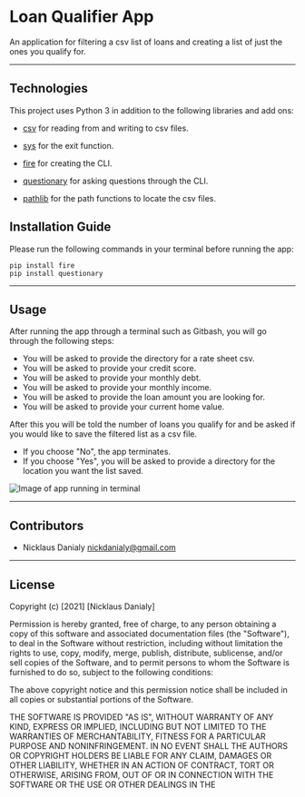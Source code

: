 # Loan Qualifier App
An application for filtering a csv list of loans and creating a list of just the ones you qualify for.

---

## Technologies
This project uses Python 3 in addition to the following libraries and add ons:

* [csv](https://docs.python.org/3/library/csv.html) for reading from and writing to csv files.

* [sys](https://google.github.io/python-fire/guide/) for the exit function.

* [fire](https://docs.python.org/3/library/csv.html) for creating the CLI.

* [questionary](https://github.com/tmbo/questionary) for asking questions through the CLI.

* [pathlib](https://docs.python.org/3/library/pathlib.html) for the path functions to locate the csv files.



## Installation Guide

Please run the following commands in your terminal before running the app:
```
pip install fire
pip install questionary
```

---

## Usage

After running the app through a terminal such as Gitbash, you will go through the following steps:
* You will be asked to provide the directory for a rate sheet csv.
* You will be asked to provide your credit score.
* You will be asked to provide your monthly debt.
* You will be asked to provide your monthly income.
* You will be asked to provide the loan amount you are looking for.
* You will be asked to provide your current home value.

After this you will be told the number of loans you qualify for and be asked if you would like to save the filtered list as a csv file.
* If you choose "No", the app terminates.
* If you choose "Yes", you will be asked to provide a directory for the location you want the list saved.

![Image of app running in terminal](Loan-Qualifier-App/Images/Loan_Qualifier_SC.png)

---

## Contributors

* Nicklaus Danialy nickdanialy@gmail.com 

---

## License

Copyright (c) [2021] [Nicklaus Danialy]

Permission is hereby granted, free of charge, to any person obtaining a copy
of this software and associated documentation files (the "Software"), to deal
in the Software without restriction, including without limitation the rights
to use, copy, modify, merge, publish, distribute, sublicense, and/or sell
copies of the Software, and to permit persons to whom the Software is
furnished to do so, subject to the following conditions:

The above copyright notice and this permission notice shall be included in all
copies or substantial portions of the Software.

THE SOFTWARE IS PROVIDED "AS IS", WITHOUT WARRANTY OF ANY KIND, EXPRESS OR
IMPLIED, INCLUDING BUT NOT LIMITED TO THE WARRANTIES OF MERCHANTABILITY,
FITNESS FOR A PARTICULAR PURPOSE AND NONINFRINGEMENT. IN NO EVENT SHALL THE
AUTHORS OR COPYRIGHT HOLDERS BE LIABLE FOR ANY CLAIM, DAMAGES OR OTHER
LIABILITY, WHETHER IN AN ACTION OF CONTRACT, TORT OR OTHERWISE, ARISING FROM,
OUT OF OR IN CONNECTION WITH THE SOFTWARE OR THE USE OR OTHER DEALINGS IN THE